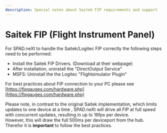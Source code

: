 ```yaml
---
description: Special notes about Saitek FIP requirements and support
---
```


# Saitek FIP (Flight Instrument Panel)

For SPAD.neXt to handle the Saitek/Logitec FIP correctly the following steps need to be performed:

* Install the Saitek FIP Drivers. (Download at their webpage)
* After installation, uninstall the "DirectOutput Service"
* MSFS: Uninstall the the Logitec "Flightsimulator Plugin"

For best practices about FIP connection to your PC please see [https://fipgauges.com/hardware.php](https://fipgauges.com/hardware.php)

Please note, in contrast to the original Saitek implementation, which limits updates to one device at a time , SPAD.neXt will drive all FIP at full speed with concurrent updates, resulting in up to 16fps per device.\
However, this will draw the full 500ms per deviceport from the hub. Therefor it is **important** to follow the best practices.
